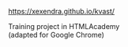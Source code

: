 https://xexendra.github.io/kvast/

Training project in HTMLAcademy <br>
(adapted for Google Chrome)
